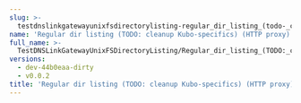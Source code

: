 ```yaml
---
slug: >-
  testdnslinkgatewayunixfsdirectorylisting-regular_dir_listing_(todo-_cleanup_kubo-specifics)_(http_proxy)
name: 'Regular dir listing (TODO: cleanup Kubo-specifics) (HTTP proxy)'
full_name: >-
  TestDNSLinkGatewayUnixFSDirectoryListing/Regular_dir_listing_(TODO:_cleanup_Kubo-specifics)_(HTTP_proxy)
versions:
  - dev-44b0eaa-dirty
  - v0.0.2
title: 'Regular dir listing (TODO: cleanup Kubo-specifics) (HTTP proxy)'
---
```


